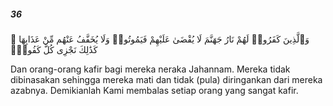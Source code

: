 ##### 36

<span class="ayah">وَٱلَّذِينَ كَفَرُوا۟ لَهُمْ نَارُ جَهَنَّمَ لَا يُقْضَىٰ عَلَيْهِمْ فَيَمُوتُوا۟ وَلَا يُخَفَّفُ عَنْهُم مِّنْ عَذَابِهَا ۚ كَذَٰلِكَ نَجْزِى كُلَّ كَفُورٍۢ</span>

<span class="ayah_translation">Dan orang-orang kafir bagi mereka neraka Jahannam. Mereka tidak dibinasakan sehingga mereka mati dan tidak (pula) diringankan dari mereka azabnya. Demikianlah Kami membalas setiap orang yang sangat kafir.</span>
